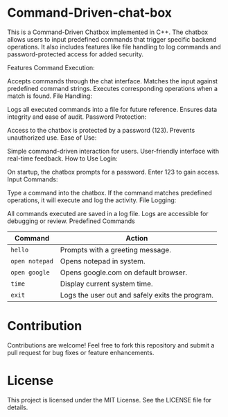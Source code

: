 # Command-Driven-chat-box
This is a Command-Driven Chatbox implemented in C++. The chatbox allows users to input predefined commands that trigger specific backend operations. It also includes features like file handling to log commands and password-protected access for added security.

Features
Command Execution:

Accepts commands through the chat interface.
Matches the input against predefined command strings.
Executes corresponding operations when a match is found.
File Handling:

Logs all executed commands into a file for future reference.
Ensures data integrity and ease of audit.
Password Protection:

Access to the chatbox is protected by a password (123).
Prevents unauthorized use.
Ease of Use:

Simple command-driven interaction for users.
User-friendly interface with real-time feedback.
How to Use
Login:

On startup, the chatbox prompts for a password.
Enter 123 to gain access.
Input Commands:

Type a command into the chatbox.
If the command matches predefined operations, it will execute and log the activity.
File Logging:

All commands executed are saved in a log file.
Logs are accessible for debugging or review.
Predefined Commands

| Command        | Action                                                                 |
|----------------|------------------------------------------------------------------------|
| `hello`        | Prompts with a greeting message.                                       |
| `open notepad` | Opens notepad in system.                                               |
| `open google`  | Opens google.com on default browser.                                   |
| `time`         | Display current system time.                                           |
| `exit`         | Logs the user out and safely exits the program.                        |



# Contribution
Contributions are welcome! Feel free to fork this repository and submit a pull request for bug fixes or feature enhancements.

# License
This project is licensed under the MIT License. See the LICENSE file for details.









